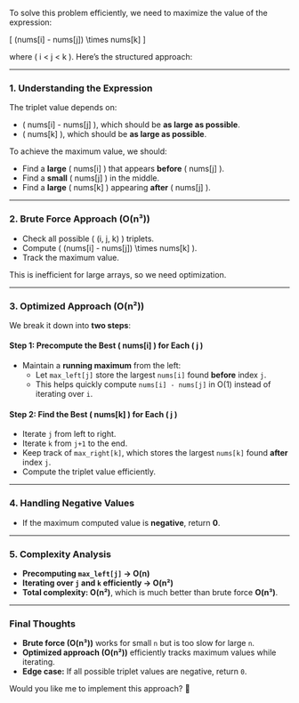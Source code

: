 To solve this problem efficiently, we need to maximize the value of the expression:  

\[
(nums[i] - nums[j]) \times nums[k]
\]

where \( i < j < k \). Here’s the structured approach:

---

### **1. Understanding the Expression**
The triplet value depends on:
- \( nums[i] - nums[j] \), which should be **as large as possible**.
- \( nums[k] \), which should be **as large as possible**.

To achieve the maximum value, we should:
- Find a **large** \( nums[i] \) that appears **before** \( nums[j] \).
- Find a **small** \( nums[j] \) in the middle.
- Find a **large** \( nums[k] \) appearing **after** \( nums[j] \).

---

### **2. Brute Force Approach (O(n³))**
- Check all possible \( (i, j, k) \) triplets.
- Compute \( (nums[i] - nums[j]) \times nums[k] \).
- Track the maximum value.

This is inefficient for large arrays, so we need optimization.

---

### **3. Optimized Approach (O(n²))**
We break it down into **two steps**:

#### **Step 1: Precompute the Best \( nums[i] \) for Each \( j \)**
- Maintain a **running maximum** from the left:  
  - Let `max_left[j]` store the largest `nums[i]` found **before** index `j`.
  - This helps quickly compute `nums[i] - nums[j]` in O(1) instead of iterating over `i`.

#### **Step 2: Find the Best \( nums[k] \) for Each \( j \)**
- Iterate `j` from left to right.
- Iterate `k` from `j+1` to the end.
- Keep track of `max_right[k]`, which stores the largest `nums[k]` found **after** index `j`.
- Compute the triplet value efficiently.

---

### **4. Handling Negative Values**
- If the maximum computed value is **negative**, return **0**.

---

### **5. Complexity Analysis**
- **Precomputing `max_left[j]` → O(n)**  
- **Iterating over `j` and `k` efficiently → O(n²)**  
- **Total complexity: O(n²)**, which is much better than brute force **O(n³)**.

---

### **Final Thoughts**
- **Brute force (O(n³))** works for small `n` but is too slow for large `n`.  
- **Optimized approach (O(n²))** efficiently tracks maximum values while iterating.  
- **Edge case:** If all possible triplet values are negative, return `0`.  

Would you like me to implement this approach? 🚀
